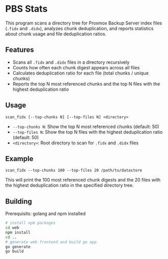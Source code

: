 # PBS Stats

This program scans a directory tree for Proxmox Backup Server index files (`.fidx` and `.didx`), analyzes chunk deduplication, and reports statistics about chunk usage and file deduplication ratios.

## Features
- Scans all `.fidx` and `.didx` files in a directory recursively
- Counts how often each chunk digest appears across all files
- Calculates deduplication ratio for each file (total chunks / unique chunks)
- Reports the top N most referenced chunks and the top N files with the highest deduplication ratio

## Usage
```
scan_fidx [--top-chunks N] [--top-files N] <directory>
```
- `--top-chunks N`: Show the top N most referenced chunks (default: 50)
- `--top-files N`: Show the top N files with the highest deduplication ratio (default: 50)
- `<directory>`: Root directory to scan for `.fidx` and `.didx` files

## Example
```
scan_fidx --top-chunks 100 --top-files 20 /path/to/datastore
```

This will print the 100 most referenced chunk digests and the 20 files with the highest deduplication ratio in the specified directory tree.

## Building
Prerequisits: golang and npm installed

```bash
# install npm packages
cd web
npm install
cd ..
# generate web frontend and build go app
go generate
go build
```



